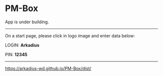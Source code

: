 # PM-Box #

App is under building.

---

On a start page, please click in logo image and enter data below:

LOGIN: **Arkadius**

PIN: **12345**

---

https://arkadius-wd.github.io/PM-Box/dist/
